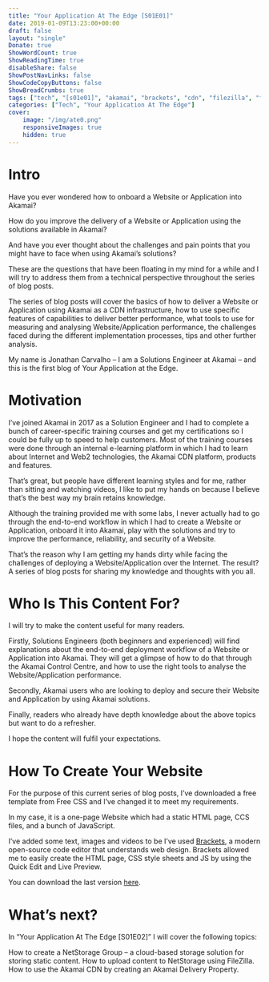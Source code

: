 ```yaml
---
title: "Your Application At The Edge [S01E01]"
date: 2019-01-09T13:23:00+00:00
draft: false
layout: "single"
Donate: true
ShowWordCount: true
ShowReadingTime: true
disableShare: false
ShowPostNavLinks: false
ShowCodeCopyButtons: false
ShowBreadCrumbs: true
tags: ["tech", "[s01e01]", "akamai", "brackets", "cdn", "filezilla", "freecss", "netstorage", "your application at the edge"]
categories: ["Tech", "Your Application At The Edge"]
cover:
    image: "/img/ate0.png"
    responsiveImages: true
    hidden: true
---
```


# Intro

Have you ever wondered how to onboard a Website or Application into Akamai?

How do you improve the delivery of a Website or Application using the solutions available in Akamai?

And have you ever thought about the challenges and pain points that you might have to face when using Akamai’s solutions?

These are the questions that have been floating in my mind for a while and I will try to address them from a technical perspective throughout the series of blog posts.

The series of blog posts will cover the basics of how to deliver a Website or Application using Akamai as a CDN infrastructure, how to use specific features of capabilities to deliver better performance, what tools to use for measuring and analysing Website/Application performance, the challenges faced during the different implementation processes, tips and other further analysis.

My name is Jonathan Carvalho – I am a Solutions Engineer at Akamai – and this is the first blog of Your Application at the Edge.

# Motivation

I’ve joined Akamai in 2017 as a Solution Engineer and I had to complete a bunch of career-specific training courses and get my certifications so I could be fully up to speed to help customers. Most of the training courses were done through an internal e-learning platform in which I had to learn about Internet and Web2 technologies, the Akamai CDN platform, products and features.

That’s great, but people have different learning styles and for me, rather than sitting and watching videos, I like to put my hands on because I believe that’s the best way my brain retains knowledge.

Although the training provided me with some labs, I never actually had to go through the end-to-end workflow in which I had to create a Website or Application, onboard it into Akamai, play with the solutions and try to improve the performance, reliability, and security of a Website.

That’s the reason why I am getting my hands dirty while facing the challenges of deploying a Website/Application over the Internet. The result? A series of blog posts for sharing my knowledge and thoughts with you all.

# Who Is This Content For?

I will try to make the content useful for many readers.

Firstly, Solutions Engineers (both beginners and experienced) will find explanations about the end-to-end deployment workflow of a Website or Application into Akamai. They will get a glimpse of how to do that through the Akamai Control Centre, and how to use the right tools to analyse the Website/Application performance.

Secondly, Akamai users who are looking to deploy and secure their Website and Application by using Akamai solutions.

Finally, readers who already have depth knowledge about the above topics but want to do a refresher.

I hope the content will fulfil your expectations.

# How To Create Your Website

For the purpose of this current series of blog posts, I’ve downloaded a free template from Free CSS and I’ve changed it to meet my requirements.

In my case, it is a one-page Website which had a static HTML page, CCS files, and a bunch of JavaScript.

I’ve added some text, images and videos to be I’ve used [Brackets](https://brackets.io/), a modern open-source code editor that understands web design. Brackets allowed me to easily create the HTML page, CSS style sheets and JS by using the Quick Edit and Live Preview.

You can download the last version [here](https://github.com/brackets-cont/brackets/releases).

# What’s next?

In “Your Application At The Edge [S01E02]” I will cover the following topics:

How to create a NetStorage Group – a cloud-based storage solution for storing static content.
How to upload content to NetStorage using FileZilla.
How to use the Akamai CDN by creating an Akamai Delivery Property.